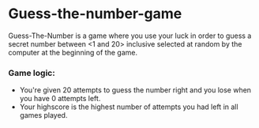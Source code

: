 # Guess-the-number-game

Guess-The-Number is a game where you use your luck in order to guess a secret number between <1 and 20> inclusive selected at random by the computer at the beginning of the game.

### Game logic:

- You're given 20 attempts to guess the number right and you lose when you have 0 attempts left.
- Your highscore is the highest number of attempts you had left in all games played.
